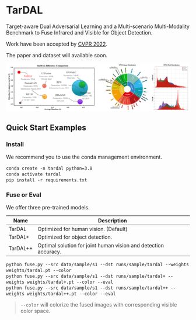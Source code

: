 # TarDAL

Target-aware Dual Adversarial Learning and a Multi-scenario Multi-Modality Benchmark to Fuse Infrared and Visible for
Object Detection.

Work have been accepted by [CVPR 2022](https://cvpr2022.thecvf.com/).

The paper and dataset will available soon.

![Abstract](assets/abstract.png)

## Quick Start Examples

### Install

We recommend you to use the conda management environment.

```shell
conda create -n tardal python=3.8
conda activate tardal
pip install -r requirements.txt
```

### Fuse or Eval

We offer three pre-trained models.

| Name     | Description                                                     |
|----------|-----------------------------------------------------------------|
| TarDAL   | Optimized for human vision. (Default)                           |
| TarDAL+  | Optimized for object detection.                                 |
| TarDAL++ | Optimal solution for joint human vision and detection accuracy. |

```shell
python fuse.py --src data/sample/s1 --dst runs/sample/tardal --weights weights/tardal.pt --color
python fuse.py --src data/sample/s1 --dst runs/sample/tardal+ --weights weights/tardal+.pt --color --eval
python fuse.py --src data/sample/s1 --dst runs/sample/tardal++ --weights weights/tardal++.pt --color --eval
```

> `--color` will colorize the fused images with corresponding visible color space.
